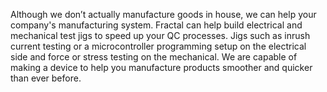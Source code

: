 Although we don’t actually manufacture goods in house, we can help your company's manufacturing system. Fractal can help build electrical and mechanical test jigs to speed up your QC processes. Jigs such as inrush current testing or a microcontroller programming setup on the electrical side and force or stress testing on the mechanical. We are capable of making a device to help you manufacture products smoother and quicker than ever before.
